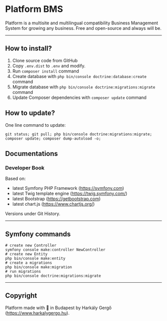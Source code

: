 # Platform BMS

Platform is a multisite and multilingual compatibility Business Management System for growing any business. Free and open-source and always will be.

---

## How to install?

1. Clone source code from GitHub
2. Copy `.env.dist` to `.env` and modify.
3. Run `composer install` command
4. Create database with `php bin/console doctrine:database:create` command
5. Migrate database with `php bin/console doctrine:migrations:migrate` command
6. Update Composer dependencies with `composer update` command

## How to update?

One line command to update:

```shell
git status; git pull; php bin/console doctrine:migrations:migrate; composer update; composer dump-autoload -o;
````

## Documentations

### Developer Book

Based on:
- latest Symfony PHP Framework (https://symfony.com)
- latest Twig template engine (https://twig.symfony.com/)
- latest Bootstrap (https://getbootstrap.com)
- latest chart.js (https://www.chartjs.org/)

Versions under Git History.

---

## Symfony commands

```shell
# create new Controller
symfony console make:controller NewController
# create new Entity
php bin/console make:entity
# create a migrations
php bin/console make:migration
# run migrations
php bin/console doctrine:migrations:migrate
```

---

## Copyright

Platform made with :green_heart: in Budapest by Harkály Gergő (https://www.harkalygergo.hu).
